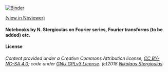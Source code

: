 [![Binder](https://mybinder.org/badge.svg)](https://mybinder.org/v2/gh/niksterg/pyFourier/master)

[(view in Nbviewer)](http://nbviewer.jupyter.org/github/niksterg/pyFourier/blob/master/Fourier%20Series.ipynb?flush_cache=true)

#### Notebooks by N. Stergioulas on Fourier series, Fourier transforms (to be added) etc.

#### License

###### Content provided under a Creative Commons Attribution license, [CC BY-NC-SA 4.0](https://creativecommons.org/licenses/by-nc-sa/4.0/); code under [GNU GPLv3 License](https://choosealicense.com/licenses/gpl-3.0/). (c)2018 [Nikolaos Stergioulas](http://www.astro.auth.gr/~niksterg/)

